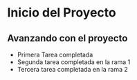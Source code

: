 # Inicio del Proyecto

## Avanzando con el proyecto

- Primera Tarea completada
- Segunda tarea completada en la rama 1
- Tercera tarea completada en la rama 2
